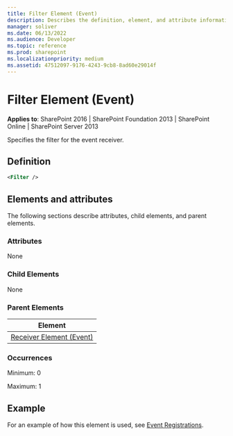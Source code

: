 ```yaml
---
title: Filter Element (Event)
description: Describes the definition, element, and attribute information for the Filter Element (Event), which specifies the filter for the event receiver.
manager: soliver
ms.date: 06/13/2022
ms.audience: Developer
ms.topic: reference
ms.prod: sharepoint
ms.localizationpriority: medium
ms.assetid: 47512097-9176-4243-9cb8-8ad60e29014f
---
```


# Filter Element (Event)

**Applies to**: SharePoint 2016 | SharePoint Foundation 2013 | SharePoint Online | SharePoint Server 2013

Specifies the filter for the event receiver.

## Definition

```XML
<Filter />
```

## Elements and attributes

The following sections describe attributes, child elements, and parent elements.

### Attributes

None

### Child Elements

None

### Parent Elements
| Element |
|---------|
| [Receiver Element (Event)](receiver-element-event.md) |

### Occurrences

Minimum: 0

Maximum: 1

## Example

For an example of how this element is used, see [Event Registrations](event-registrations.md).








